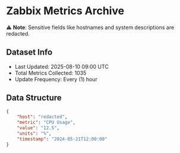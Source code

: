 # Zabbix Metrics Archive

⚠️ **Note**: Sensitive fields like hostnames and system descriptions are redacted.

## Dataset Info
- Last Updated: 2025-08-10 09:00 UTC
- Total Metrics Collected: 1035
- Update Frequency: Every (1) hour

## Data Structure
```json
{
    "host": "redacted",
    "metric": "CPU Usage",
    "value": "12.5",
    "units": "%",
    "timestamp": "2024-05-21T12:00:00"
}
```
